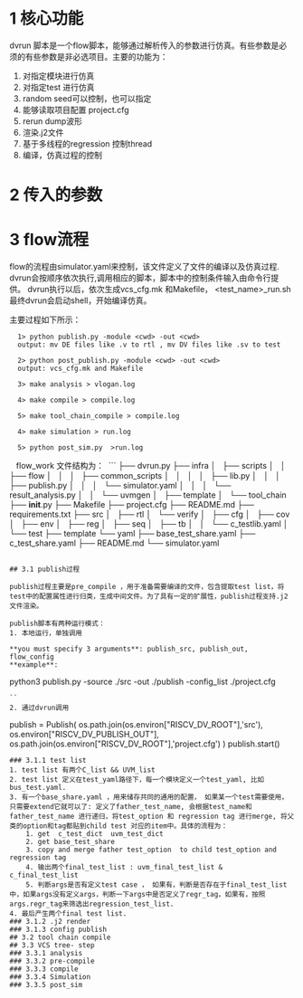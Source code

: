
# 1 核心功能

dvrun 脚本是一个flow脚本，能够通过解析传入的参数进行仿真。有些参数是必须的有些参数是非必选项目。主要的功能为：
1. 对指定模块进行仿真
2. 对指定test 进行仿真
3. random seed可以控制，也可以指定
4. 能够读取项目配置 project.cfg
5. rerun dump波形
6. 渲染.j2文件
7. 基于多线程的regression 控制thread
8. 编译，仿真过程的控制
# 2 传入的参数

# 3 flow流程
flow的流程由simulator.yaml来控制，该文件定义了文件的编译以及仿真过程.
dvrun会按顺序依次执行,调用相应的脚本，脚本中的控制条件输入由命令行提供。
dvrun执行以后，依次生成vcs_cfg.mk 和Makefile， <test_name>\_run.sh 最终dvrun会启动shell，开始编译仿真。

主要过程如下所示：
```
  1> python publish.py -module <cwd> -out <cwd> 
  output: mv DE files like .v to rtl , mv DV files like .sv to test

  2> python post_publish.py -module <cwd> -out <cwd>  
  output: vcs_cfg.mk and Makefile

  3> make analysis > vlogan.log

  4> make compile > compile.log

  5> make tool_chain_compile > compile.log

  4> make simulation > run.log

  5> python post_sim.py  >run.log
```
 
 flow_work 文件结构为：
 ```
├── dvrun.py
├── infra
│   ├── scripts
│   │   ├── flow
│   │   │   ├── common_scripts
│   │   │   │   ├── lib.py
│   │   │   ├── publish.py
│   │   │   └── simulator.yaml
│   │   │   └── result_analysis.py
│   │   └── uvmgen
│   ├── template
│   └── tool_chain
├── __init__.py
├── Makefile
├── project.cfg
├── README.md
├── requirements.txt
├── src
│   ├── rtl
│   └── verify
│       ├── cfg
│       ├── cov
│       ├── env
│       ├── reg
│       ├── seq
│       ├── tb
│       │   └── c_testlib.yaml
│       └── test
├── template
└── yaml
    ├── base_test_share.yaml
    ├── c_test_share.yaml
    ├── README.md
    └── simulator.yaml

```

## 3.1 publish过程

publish过程主要是pre_compile ，用于准备需要编译的文件，包含提取test list，将test中的配置属性进行归类，生成中间文件。为了具有一定的扩展性，publish过程支持.j2文件渲染。

publish脚本有两种运行模式：
1. 本地运行，单独调用

**you must specify 3 arguments**: publish_src, publish_out, flow_config     
**example**:
```
python3 publish.py -source ./src -out ./publish -config_list ./project.cfg
```
``
2. 通过dvrun调用

```
publish = Publish(
os.path.join(os.environ["RISCV_DV_ROOT"],'src'),
os.environ["RISCV_DV_PUBLISH_OUT"],
os.path.join(os.environ["RISCV_DV_ROOT"],'project.cfg')
)
publish.start()
```
### 3.1.1 test list
1. test list 有两个C_list && UVM_list
2. test list 定义在test_yaml路径下，每一个模块定义一个test_yaml, 比如bus_test.yaml.
3. 有一个base_share.yaml ，用来储存共同的通用的配置， 如果某一个test需要使用，只需要extend它就可以了: 定义了father_test_name, 会根据test_name和father_test_name 进行递归，将test_option 和 regression tag 进行merge, 将父类的option和tag都贴到child test 对应的item中。具体的流程为：
	1. get  c_test_dict  uvm_test_dict
	2. get base_test_share
	3. copy and merge father test_option  to child test_option and regression tag
	4. 输出两个final_test_list : uvm_final_test_list & c_final_test_list
	5. 判断args是否有定义test case ， 如果有，判断是否存在于final_test_list中，如果args没有定义args，判断一下args中是否定义了regr_tag，如果有，按照args.regr_tag来筛选出regression_test_list. 
4. 最后产生两个final test list.
### 3.1.2 .j2 render
### 3.1.3 config publish
## 3.2 tool chain compile
## 3.3 VCS tree- step
### 3.3.1 analysis
### 3.3.2 pre-compile
### 3.3.3 compile
### 3.3.4 Simulation
### 3.3.5 post_sim



